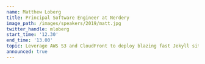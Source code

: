 ```yaml
---
name: Matthew Loberg
title: Principal Software Engineer at Nerdery
image_path: /images/speakers/2019/matt.jpg
twitter_handle: mloberg
start_time: '12.30'
end_time: '13.00'
topic: Leverage AWS S3 and CloudFront to deploy blazing fast Jekyll sites.
announced: true
---
```

